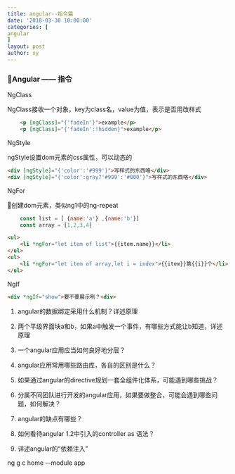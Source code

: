 ```yaml
---
title: angular--指令篇
date: '2018-03-30 10:00:00'
categories: [
angular
]
layout: post
author: xy
---
```


### Angular —— 指令


NgClass

NgClass接收一个对象，key为class名，value为值，表示是否用改样式

```html
    <p [ngClass]="{'fadeIn'}">example</p>
    <p [ngClass]="{'fadeIn':!hidden}">example</p>
```

NgStyle

ngStyle设置dom元素的css属性，可以动态的
```html
<div [ngStyle]="{'color':'#999'}">写样式的东西咯</div>
<div [ngStyle]="{'color':gray?'#999':'#000'}">写样式的东西咯</div>
```

NgFor

创建dom元素，类似ng1中的ng-repeat
```javascript
    const list = [ {name:'a'} ,{name:'b'}]
    const array = [1,2,3,4]
```
```html
<ul>
    <li *ngFor="let item of list">{{item.name}}</li>
</ul>
<ul>
    <li *ngFor="let item of array,let i = index">{{item}}第{{i}}个</li>
</ul>
```

NgIf
```html
<div *ngIf="show">要不要展示咧？<div>
```




1. angular的数据绑定采用什么机制？详述原理

2. 两个平级界面块a和b，如果a中触发一个事件，有哪些方式能让b知道，详述原理

3. 一个angular应用应当如何良好地分层？

4. angular应用常用哪些路由库，各自的区别是什么？

5. 如果通过angular的directive规划一套全组件化体系，可能遇到哪些挑战？

6. 分属不同团队进行开发的angular应用，如果要做整合，可能会遇到哪些问题，如何解决？

7. angular的缺点有哪些？

8. 如何看待angular 1.2中引入的controller as 语法？

9. 详述angular的“依赖注入”


ng g c home --module app


